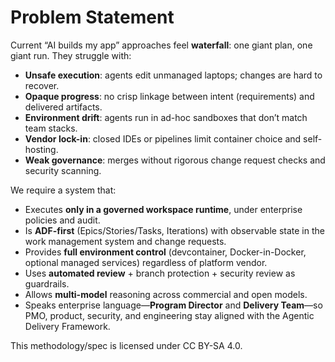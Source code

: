 # Problem Statement

Current “AI builds my app” approaches feel **waterfall**: one giant plan, one giant run. They struggle with:

- **Unsafe execution**: agents edit unmanaged laptops; changes are hard to recover.
- **Opaque progress**: no crisp linkage between intent (requirements) and delivered artifacts.
- **Environment drift**: agents run in ad-hoc sandboxes that don’t match team stacks.
- **Vendor lock-in**: closed IDEs or pipelines limit container choice and self-hosting.
- **Weak governance**: merges without rigorous change request checks and security scanning.

We require a system that:
- Executes **only in a governed workspace runtime**, under enterprise policies and audit.
- Is **ADF-first** (Epics/Stories/Tasks, Iterations) with observable state in the work management system and change requests.
- Provides **full environment control** (devcontainer, Docker-in-Docker, optional managed services) regardless of platform vendor.
- Uses **automated review** + branch protection + security review as guardrails.
- Allows **multi-model** reasoning across commercial and open models.
- Speaks enterprise language—**Program Director** and **Delivery Team**—so PMO, product, security, and engineering stay aligned with the Agentic Delivery Framework.

This methodology/spec is licensed under CC BY-SA 4.0.
